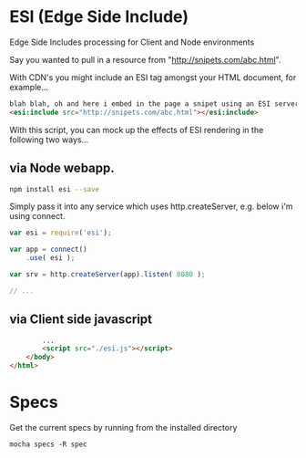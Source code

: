 # ESI (Edge Side Include)

Edge Side Includes processing for Client and Node environments

Say you wanted to pull in a resource from "http://snipets.com/abc.html". 

With CDN's you might include an ESI tag amongst your HTML document, for example...

```html
blah blah, oh and here i embed in the page a snipet using an ESI server ...
<esi:include src="http://snipets.com/abc.html"></esi:include>
```

With this script, you can mock up the effects of ESI rendering in the following two ways...


## via Node webapp.

```bash
npm install esi --save
```

Simply pass it into any service which uses http.createServer, e.g. below i'm using connect.


```javascript
var esi = require('esi');

var app = connect()
	.use( esi );

var srv = http.createServer(app).listen( 8080 );

// ...

```

## via Client side javascript

```html
        ...
	    <script src="./esi.js"></script>
	</body>
</html>
```


# Specs

Get the current specs by running from the installed directory

```
mocha specs -R spec
```
